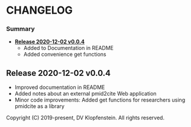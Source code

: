 # CHANGELOG

### Summary

* [**Release 2020-12-02 v0.0.4**](#release-2020-12-02-v004)
  * Added to Documentation in README
  * Added convenience get functions



Release 2020-12-02 v0.0.4
-------------------------------------
* Improved documentation in README
* Added notes about an external pmid2cite Web application
* Minor code improvements: Added get functions for researchers using pmidcite as a library


Copyright (C) 2019-present, DV Klopfenstein. All rights reserved.
